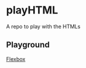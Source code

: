 # playHTML
A repo to play with the HTMLs

## Playground
[Flexbox](https://www.w3.org/TR/css-flexbox-1/)